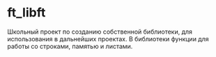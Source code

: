 # ft_libft
Школьный проект по созданию собственной библиотеки, для использования в дальнейших проектах.
В библиотеки функции для работы со строками, памятью и листами.

